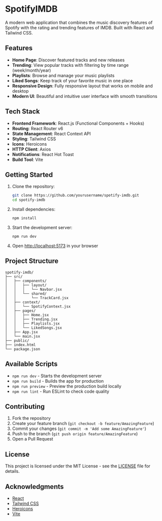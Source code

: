 # SpotifyIMDB

A modern web application that combines the music discovery features of Spotify with the rating and trending features of IMDB. Built with React and Tailwind CSS.

## Features

- **Home Page**: Discover featured tracks and new releases
- **Trending**: View popular tracks with filtering by time range (week/month/year)
- **Playlists**: Browse and manage your music playlists
- **Liked Songs**: Keep track of your favorite music in one place
- **Responsive Design**: Fully responsive layout that works on mobile and desktop
- **Modern UI**: Beautiful and intuitive user interface with smooth transitions

## Tech Stack

- **Frontend Framework**: React.js (Functional Components + Hooks)
- **Routing**: React Router v6
- **State Management**: React Context API
- **Styling**: Tailwind CSS
- **Icons**: Heroicons
- **HTTP Client**: Axios
- **Notifications**: React Hot Toast
- **Build Tool**: Vite

## Getting Started

1. Clone the repository:
   ```bash
   git clone https://github.com/yourusername/spotify-imdb.git
   cd spotify-imdb
   ```

2. Install dependencies:
   ```bash
   npm install
   ```

3. Start the development server:
   ```bash
   npm run dev
   ```

4. Open [http://localhost:5173](http://localhost:5173) in your browser

## Project Structure

```
spotify-imdb/
├── src/
│   ├── components/
│   │   ├── layout/
│   │   │   └── Navbar.jsx
│   │   └── shared/
│   │       └── TrackCard.jsx
│   ├── context/
│   │   └── SpotifyContext.jsx
│   ├── pages/
│   │   ├── Home.jsx
│   │   ├── Trending.jsx
│   │   ├── Playlists.jsx
│   │   └── LikedSongs.jsx
│   ├── App.jsx
│   └── main.jsx
├── public/
├── index.html
└── package.json
```

## Available Scripts

- `npm run dev` - Starts the development server
- `npm run build` - Builds the app for production
- `npm run preview` - Preview the production build locally
- `npm run lint` - Run ESLint to check code quality

## Contributing

1. Fork the repository
2. Create your feature branch (`git checkout -b feature/AmazingFeature`)
3. Commit your changes (`git commit -m 'Add some AmazingFeature'`)
4. Push to the branch (`git push origin feature/AmazingFeature`)
5. Open a Pull Request

## License

This project is licensed under the MIT License - see the [LICENSE](LICENSE) file for details.

## Acknowledgments

- [React](https://reactjs.org/)
- [Tailwind CSS](https://tailwindcss.com/)
- [Heroicons](https://heroicons.com/)
- [Vite](https://vitejs.dev/)
